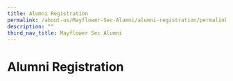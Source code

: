 ```yaml
---
title: Alumni Registration
permalink: /about-us/Mayflower-Sec-Alumni/alumni-registration/permalink/
description: ""
third_nav_title: Mayflower Sec Alumni
---
```

Alumni Registration
===================